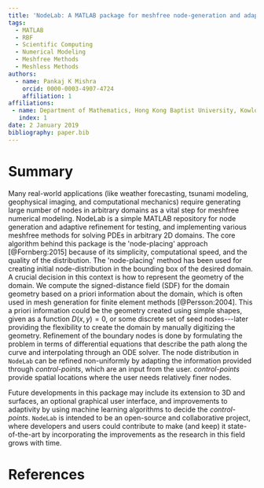 ```yaml
---
title: 'NodeLab: A MATLAB package for meshfree node-generation and adaptive refinement'
tags:
  - MATLAB
  - RBF
  - Scientific Computing
  - Numerical Modeling
  - Meshfree Methods
  - Meshless Methods
authors:
  - name: Pankaj K Mishra
    orcid: 0000-0003-4907-4724
    affiliation: 1
affiliations:
 - name: Department of Mathematics, Hong Kong Baptist University, Kowloon Tong, Hong Kong
   index: 1
date: 2 January 2019
bibliography: paper.bib
---
```


# Summary
Many real-world applications (like weather forecasting, tsunami modeling, geophysical imaging, and computational mechanics) require generating large number of nodes in arbitrary domains as a vital step for meshfree numerical modeling. NodeLab is a simple MATLAB repository for node generation and adaptive refinement for testing, and implementing various meshfree methods for solving PDEs in arbitrary 2D domains. The core algorithm behind this package is the 'node-placing' approach [@Fornberg:2015] because of its simplicity, computational speed, and the quality of the distribution. The 'node-placing' method has been used for creating initial node-distribution in the bounding box of the desired domain. A crucial decision in this context is how to represent the geometry of the domain. We compute the signed-distance field (SDF) for the domain geometry based on a priori information about the domain, which is often used in mesh generation for finite element methods [@Persson:2004]. This a priori information could be the geometry created using simple shapes, given as a function $D(x, y) = 0$, or some discrete set of seed nodes---later providing the flexibility to create the domain by manually digitizing the geometry. Refinement of the boundary nodes is done by formulating the problem in terms of differential equations that describe the path along the curve and interpolating through an ODE solver. The node distribution in ``NodeLab`` can be refined non-uniformly by adapting the information provided through *control-points*, which are an input from the user. *control-points* provide spatial locations where the user needs relatively finer nodes. 

Future developments in this package may include its extension to 3D and surfaces, an optional graphical user interface, and improvements to adaptivity by using machine learning algorithms to decide the *control-points*. ``NodeLab`` is intended to be an open-source and collaborative project, where developers and users could contribute to make (and keep) it state-of-the-art by incorporating the improvements as the research in this field grows with time.
 
# References
